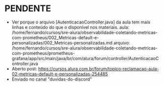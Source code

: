 
# PENDENTE
- Ver porque o arquivo [AutenticacaoController.java] da aula tem mais linhas e conteúdo do que o disponível nos materiais.
aula:
/home/fernando/cursos/sre-alura/observabilidade-coletando-metricas-com-prometheus/002_Metricas-default-e-personalizadas/002_Metricas-personalizadas.md
arquivo:
/home/fernando/cursos/sre-alura/observabilidade-coletando-metricas-com-prometheus/prometheus-grafana/app/src/main/java/br/com/alura/forum/controller/AutenticacaoController.java
- Aberto post:
<https://cursos.alura.com.br/forum/topico-reclamacao-aula-02-metricas-default-e-personalizadas-254485>
- Enviado no canal "duvidas-do-discord"